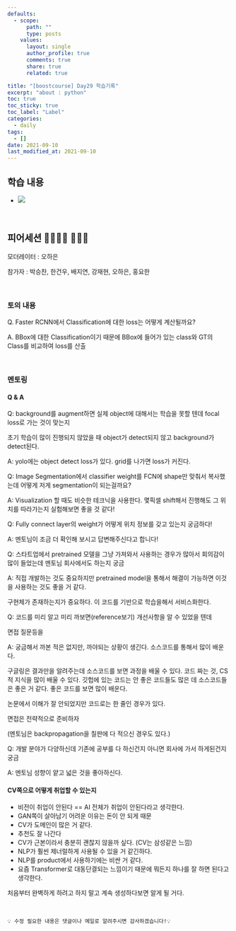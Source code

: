 ```yaml
---
defaults:
  - scope:
      path: ""
      type: posts
    values:
      layout: single
      author_profile: true
      comments: true
      share: true
      related: true

title: "[boostcourse] Day29 학습기록"
excerpt: "about : python"
toc: true
toc_sticky: true
toc_label: "Label"
categories:
  - daily
tags:
  - []
date: 2021-09-10
last_modified_at: 2021-09-10
---
```


## 학습 내용

- <a href="https://hongsusoo.github.io/ai_models/md_objectdetection_model"><img src="https://img.shields.io/badge/-object detection-red"/></a>

<br>

## 피어세션 👨‍👨‍👦‍👦 👨‍👨‍👦

모더레이터 : 오하은

참가자 : 박승찬, 한건우, 배지연, 강재현, 오하은, 홍요한

<br>

### 토의 내용

Q. Faster RCNN에서 Classification에 대한 loss는 어떻게 계산될까요?

A. BBox에 대한 Classification이기 때문에 BBox에 들어가 있는 class와 GT의 Class를 비교하여 loss를 산출

<br>

### 멘토링

#### Q & A

Q: background를 augment하면 실제 object에 대해서는 학습을 못할 텐데 focal loss로 가는 것이 맞는지

초기 학습이 많이 진행되지 않았을 때 object가 detect되지 않고 background가 detect된다. 

A: yolo에는 object detect loss가 있다. grid를 나가면 loss가 커진다.

Q: Image Segmentation에서 classifier weight를 FCN에 shape만 맞춰서 복사했는데 어떻게 저게 segmentation이 되는걸까요?

A: Visualization 할 때도 비슷한 테크닉을 사용한다. 몇픽셀 shift해서 진행해도 그 위치를 따라가는지 실험해보면 좋을 것 같다!

Q: Fully connect layer의 weight가 어떻게 위치 정보를 갖고 있는지 궁금하다!

A: 멘토님이 조금 더 확인해 보시고 답변해주신다고 합니다!

Q: 스타트업에서 pretrained 모델을 그냥 가져와서 사용하는 경우가 많아서 회의감이 많이 들었는데 멘토님 회사에서도 하는지 궁금

A: 직접 개발하는 것도 중요하지만 pretrained model을 통해서 해결이 가능하면 이것을 사용하는 것도 좋을 거 같다. 

구현체가 존재하는지가 중요하다. 이 코드를 기반으로 학습을해서 서비스화한다.

Q: 코드를 미리 알고 미리 까보면(reference보기) 개선사항을 알 수 있었을 텐데

면접 질문등을 

A: 궁금해서 까본 적은 없지만, 까야되는 상황이 생긴다. 소스코드를 통해서 많이 배운다.

구글링은 결과만을 알려주는데 소스코드를 보면 과정을 배울 수 있다. 코드 짜는 것, CS적 지식을 많이 배울 수 있다. 깃헙에 있는 코드는 안 좋은 코드들도 많은 데 소스코드들은 좋은 거 같다. 좋은 코드를 보면 많이 배운다.

논문에서 이해가 잘 안되었지만 코드로는 한 줄인 경우가 있다. 

면접은 전략적으로 준비하자

(멘토님은 backpropagation을 칠판에 다 적으신 경우도 있다.)

Q: 개발 분야가 다양하신데 기존에 공부를 다 하신건지 아니면 회사에 가서 하게된건지 궁금

A: 멘토님 성향이 얕고 넓은 것을 좋아하신다.


#### CV쪽으로 어떻게 취업할 수 있는지

- 비전이 취업이 안된다 == AI 전체가 취업이 안된다라고 생각한다.
- GAN쪽이 살아남기 어려운 이유는 돈이 안 되게 때문
- CV가 도메인이 많은 거 같다.
- 추천도 잘 나간다
- CV가 근본이라서 충분히 괜찮지 않을까 싶다. (CV는 삼성같은 느낌)
- NLP가 훨씬 제너럴하게 사용될 수 있을 거 같긴하다.
- NLP를 product에서 사용하기에는 비싼 거 같다.
- 요즘 Transformer로 대동단결되는 느낌이기 때문에 뭐든지 하나를 잘 하면 된다고 생각한다.

처음부터 완벽하게 하려고 하지 말고 계속 생성하다보면 알게 될 거다.


<br>

```
💡 수정 필요한 내용은 댓글이나 메일로 알려주시면 감사하겠습니다!💡 
```
